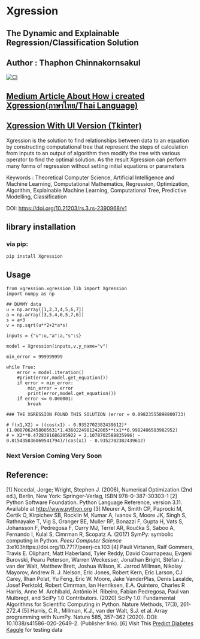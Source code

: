 # Xgression
## The Dynamic and Explainable Regression/Classification Solution
## Author : Thaphon Chinnakornsakul
[![CI](https://github.com/sunmodza/Xgression/actions/workflows/python-publish.yml/badge.svg)](https://github.com/sunmodza/Xgression/actions/workflows/python-publish.yml)
## [Medium Article About How i created Xgression(ภาษาไทย/Thai Language)](https://sunmodza.medium.com/the-story-of-xgression-8201ba2d3543)
## [Xgression With UI Version (Tkinter)](https://github.com/sunmodza/xgression_tk)

Xgression is the solution to find relationships between data to an equation by constructing computational tree that represent the steps of calculation from inputs to an output of algorithm then modify the tree with various operator to find the optimal solution. As the result Xgression can perform many forms of regression without setting initial equations or parameters

Keywords : Theoretical Computer Science, Artificial Intelligence and Machine Learning, Computational Mathematics, Regression, Optimization, Algorithm, Explainable Machine Learning, Computational Tree, Predictive Modelling, Classification

DOI: https://doi.org/10.21203/rs.3.rs-2390968/v1

## library installation
### via pip:
```
pip install Xgression
```

## Usage
```
from xgression.xgression_lib import Xgression
import numpy as np

## DUMMY data
u = np.array([1,2,3,4,5,6,7])
a = np.array([3,5,4,6,5,7,6])
s = a+3
v = np.sqrt(u**2+2*a*s)

inputs = {"u":u,"a":a,"s":s}

model = Xgression(inputs,v,y_name="v")

min_error = 999999999

while True:
    error = model.iteration()
    #print(error,model.get_equation())
    if error < min_error:
        min_error = error
        print(error,model.get_equation())
    if error <= 0.000001:
        break

### THE XGRESSION FOUND THIS SOLUTION (error = 0.09823555898800733)

# f(x1,X2) = ((cos(x1) - 0.9352702382439612)*(1.0087062458005631*1.4360224981242065**(x1**0.9982406583982952) 
# + X2**0.4728381686205922 + 2.1078702588835996) - 0.015435836069541794)/(cos(x1) - 0.9352702382439612)
```
### Next Version Coming Very Soon

## Reference:
[1]	Nocedal, Jorge; Wright, Stephen J. (2006), Numerical Optimization (2nd ed.), Berlin, New York: Springer-Verlag, ISBN 978-0-387-30303-1
[2]	Python Software Foundation. Python Language Reference, version 3.11. Available at http://www.python.org
[3]	Meurer A, Smith CP, Paprocki M, Čertík O, Kirpichev SB, Rocklin M, Kumar A, Ivanov S, Moore JK, Singh S, Rathnayake T, Vig S, Granger BE, Muller RP,
Bonazzi F, Gupta H, Vats S, Johansson F, Pedregosa F, Curry MJ, Terrel AR, Roučka Š, Saboo A, Fernando I, Kulal S, Cimrman R, Scopatz A. (2017) SymPy:
symbolic computing in Python. *PeerJ Computer Science* 3:e103https://doi.org/10.7717/peerj-cs.103
[4]	Pauli Virtanen, Ralf Gommers, Travis E. Oliphant, Matt Haberland, Tyler Reddy, David Cournapeau, Evgeni Burovski, Pearu Peterson, Warren Weckesser, Jonathan Bright, Stéfan J. van der Walt, Matthew Brett, Joshua Wilson, K. Jarrod Millman, Nikolay Mayorov, Andrew R. J. Nelson, Eric Jones, Robert Kern, Eric Larson, CJ Carey, İlhan Polat, Yu Feng, Eric W. Moore, Jake VanderPlas, Denis Laxalde, Josef Perktold, Robert Cimrman, Ian Henriksen, E.A. Quintero, Charles R Harris, Anne M. Archibald, Antônio H. Ribeiro, Fabian Pedregosa, Paul van Mulbregt, and SciPy 1.0 Contributors. (2020) SciPy 1.0: Fundamental Algorithms for Scientific Computing in Python. Nature Methods, 17(3), 261-272.4
[5]	Harris, C.R., Millman, K.J., van der Walt, S.J. et al. Array programming with NumPy. Nature 585, 357–362 (2020). DOI: 10.1038/s41586-020-2649-2. (Publisher link).
[6] Visit This [Predict Diabetes Kaggle](https://www.kaggle.com/datasets/whenamancodes/predict-diabities) for testing data
